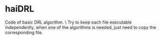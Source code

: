# haiDRL
Code of basic DRL algorithm. \\
Try to keep each file executable independently, when one of the algorithms is needed, just need to copy the corresponding file.
